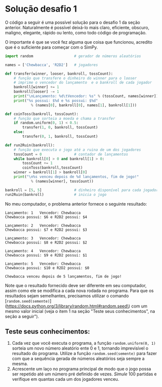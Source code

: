# Solução desafio 1

O código a seguir é uma possível solução para o desafio 1 da seção anterior. Naturalmente é possível deixá-lo mais claro, eficiente, obscuro, maligno, elegante, rápido ou lento, como todo código de programação.

O importante é que se você fez alguma que coisa que funcionou, acredito que é o suficiente para começar com o SimPy.

```python
import random                   # gerador de números aleatórios

names = ['Chewbacca', 'R2D2']   # jogadores

def transfer(winner, looser, bankroll, tossCount):
    # função que transfere o dinheiro do winner para o looser
    # imprime o vencedor do lançamento  e o bankroll de cada jogador
    bankroll[winner] += 1
    bankroll[looser] -= 1
    print("\nLançamento: %d\tVencedor: %s" % (tossCount, names[winner]))
    print("%s possui: $%d e %s possui: $%d"
            % (names[0], bankroll[0], names[1], bankroll[1]))

def coinToss(bankroll, tossCount):
    # função que sorteia a moeda e chama a transfer
    if random.uniform(0, 1) < 0.5:
        transfer(1, 0, bankroll, tossCount)
    else:
        transfer(0, 1, bankroll, tossCount)

def run2Ruin(bankroll):
    # função que executa o jogo até a ruina de um dos jogadores
    tossCount = 0               # contador de lançamentos
    while bankroll[0] > 0 and bankroll[1] > 0:
        tossCount += 1
        coinToss(bankroll,tossCount)
    winner = bankroll[1] > bankroll[0]
    print("\n%s venceu depois de %d lançamentos, fim de jogo!"
            % (names[winner], tossCount))

bankroll = [5, 5]               # dinheiro disponível para cada jogador
run2Ruin(bankroll)              # inicia o jogo
```

No meu computador, o problema anterior fornece o seguinte resultado:

```text
Lançamento: 1   Vencedor: Chewbacca
Chewbacca possui: $6 e R2D2 possui: $4

Lançamento: 2   Vencedor: Chewbacca
Chewbacca possui: $7 e R2D2 possui: $3

Lançamento: 3   Vencedor: Chewbacca
Chewbacca possui: $8 e R2D2 possui: $2

Lançamento: 4   Vencedor: Chewbacca
Chewbacca possui: $9 e R2D2 possui: $1

Lançamento: 5   Vencedor: Chewbacca
Chewbacca possui: $10 e R2D2 possui: $0

Chewbacca venceu depois de 5 lançamentos, fim de jogo!
```

Note que o resultado fornecido deve ser diferente em seu computador, assim como ele se modifica a cada nova rodada no programa. Para que os resultados sejam semelhantes, precisamos utilizar o comando [`random.seed(semente)`](https://docs.python.org/3/library/random.html#random.seed\) com um mesmo valor inicial \(veja o item 1 na seção "Teste seus conhecimentos", na seção a seguir"\).

## Teste seus conhecimentos:

1. Cada vez que você executa o programa, a função `random.uniform(0, 1)` sorteia um novo número aleatório ente 0 e 1, tornando imprevisível o resultado do programa. Utilize a função `random.seed(semente)` para fazer com que a sequência gerada de números aleatórios seja sempre a mesma.
2. Acrescente um laço no programa principal de modo que o jogo possa ser repetido até um número pré definido de vezes. _Simule_ 100 partidas e verifique em quantas cada um dos jogadores venceu. 

